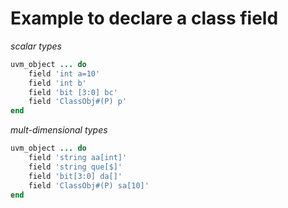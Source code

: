 # Example to declare a class field
*scalar types*
```ruby
uvm_object ... do
	field 'int a=10'
	field 'int b'
	field 'bit [3:0] bc'
	field 'ClassObj#(P) p'
end
```

*mult-dimensional types*
```ruby
uvm_object ... do
	field 'string aa[int]'
	field 'string que[$]'
	field 'bit[3:0] da[]'
	field 'ClassObj#(P) sa[10]'
end
```